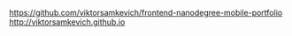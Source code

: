 https://github.com/viktorsamkevich/frontend-nanodegree-mobile-portfolio
http://viktorsamkevich.github.io

